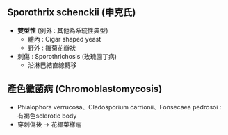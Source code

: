 ## Sporothrix schenckii (申克氏)
- **雙型性** (例外 : 其他為系統性典型)
	- 體內 : Cigar shaped yeast
	- 野外 : 雛菊花瓣狀
- 刺傷 : Sporothrichosis (玫瑰園丁病)
	- 沿淋巴結直線轉移
## 產色黴菌病 (Chromoblastomycosis)
- Phialophora verrucosa、Cladosporium carrionii、Fonsecaea pedrosoi : 有褐色sclerotic body
- 穿刺傷後 -> 花椰菜樣瘤